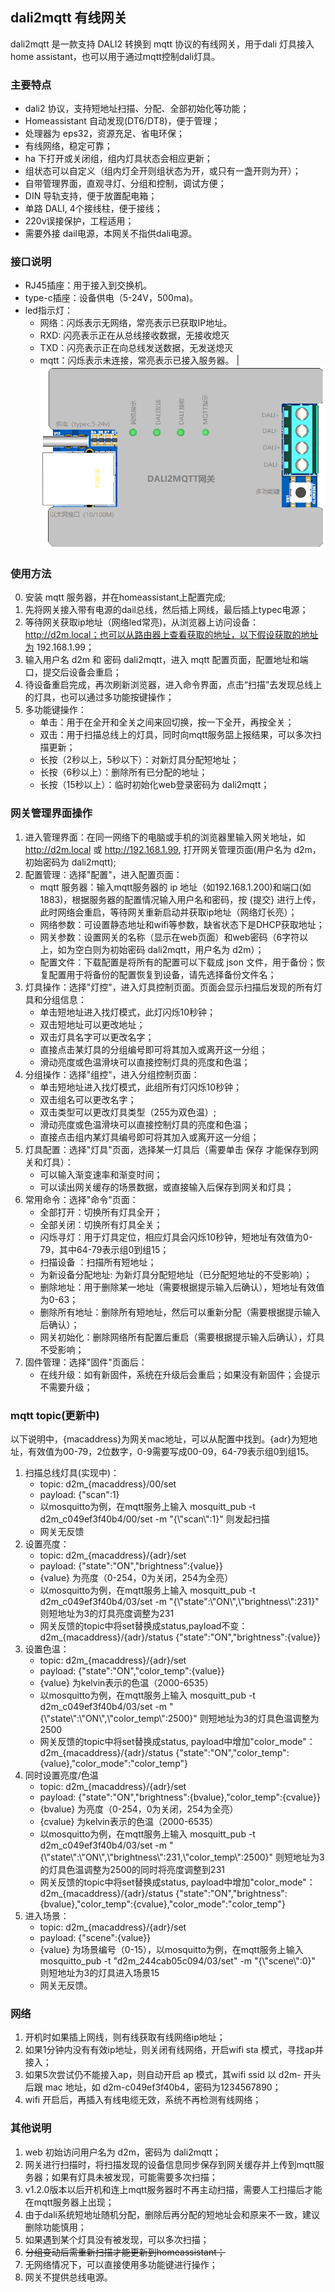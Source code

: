## dali2mqtt 有线网关

dali2mqtt 是一款支持 DALI2 转换到 mqtt 协议的有线网关，用于dali 灯具接入 home assistant，也可以用于通过mqtt控制dali灯具。

### 主要特点

- dali2 协议，支持短地址扫描、分配、全部初始化等功能；
- Homeassistant 自动发现(DT6/DT8)，便于管理；
- 处理器为 eps32，资源充足、省电环保；
- 有线网络，稳定可靠；
- ha 下打开或关闭组，组内灯具状态会相应更新；
- 组状态可以自定义（组内灯全开则组状态为开，或只有一盏开则为开）；
- 自带管理界面，直观寻灯、分组和控制，调试方便；
- DIN 导轨支持，便于放置配电箱；
- 单路 DALI, 4个接线柱，便于接线；
- 220v误接保护，工程适用；
- 需要外接 dail电源，本网关不指供dali电源。

### 接口说明
- RJ45插座：用于接入到交换机。
- type-c插座：设备供电（5-24V，500ma)。
- led指示灯：
    - 网络：闪烁表示无网络，常亮表示已获取IP地址。
    - RXD: 闪亮表示正在从总线接收数据，无接收熄灭
    - TXD：闪亮表示正在向总线发送数据，无发送熄灭 
    - mqtt：闪烁表示未连接，常亮表示已接入服务器。 |  ![体积小巧](/res/esp32dali2mqtt.png )

### 使用方法
0. 安装 mqtt 服务器，并在homeassistant上配置完成;
1. 先将网关接入带有电源的dail总线，然后插上网线，最后插上typec电源；
2. 等待网关获取ip地址（网络led常亮)，从浏览器上访问设备：http://d2m.local；也可以从路由器上查看获取的地址，以下假设获取的地址为 192.168.1.99；
3. 输入用户名 d2m 和 密码 dali2mqtt，进入 mqtt 配置页面，配置地址和端口，提交后设备会重启；
4. 待设备重启完成，再次刷新浏览器，进入命令界面，点击“扫描”去发现总线上的灯具，也可以通过多功能按键操作；
5. 多功能键操作：
    - 单击：用于在全开和全关之间来回切换，按一下全开，再按全关；
    - 双击：用于扫描总线上的灯具，同时向mqtt服务㗊上报结果，可以多次扫描更新；
    - 长按（2秒以上，5秒以下）：对新灯具分配短地址；
    - 长按（6秒以上）：删除所有已分配的地址；
    - 长按（15秒以上）：临时初始化web登录密码为 dali2mqtt；


### 网关管理界面操作
1. 进入管理界面：在同一网络下的电脑或手机的浏览器里输入网关地址，如 http://d2m.local 或 http://192.168.1.99, 打开网关管理页面(用户名为 d2m，初始密码为 dali2mqtt);
2. 配置管理：选择"配置"，进入配置页面：
    - mqtt 服务器：输入mqtt服务器的 ip 地址（如192.168.1.200)和端口(如1883)，根据服务器的配置情况输入用户名和密码，按 \{提交\} 进行上传，此时网络会重启，等待网关重新启动并获取ip地址（网络灯长亮）；
    - 网络参数：可设置静态地址和wifi等参数，缺省状态下是DHCP获取地址；
    - 网关参数：设置网关的名称（显示在web页面）和web密码（6字符以上，如为空白则为初始密码 dali2mqtt，用户名为 d2m）；
    - 配置文件：下载配置是将所有的配置可以下载成 json 文件，用于备份；恢复配置用于将备份的配置恢复到设备，请先选择备份文件名；
3. 灯具操作：选择"灯控"，进入灯具控制页面。页面会显示扫描后发现的所有灯具和分组信息：
    - 单击短地址进入找灯模式，此灯闪烁10秒钟；
    - 双击短地址可以更改地址；
    - 双击灯具名字可以更改名字；
    - 直接点击某灯具的分组编号即可将其加入或离开这一分组；
    - 滑动亮度或色温滑块可以直接控制灯具的亮度和色温；
4. 分组操作：选择"组控"，进入分组控制页面：
    - 单击短地址进入找灯模式，此组所有灯闪烁10秒钟；
    - 双击组名可以更改名字；
    - 双击类型可以更改灯具类型（255为双色温）;
    - 滑动亮度或色温滑块可以直接控制灯具的亮度和色温；
    - 直接点击组内某灯具编号即可将其加入或离开这一分组；
5. 灯具配置：选择"灯具"页面，选择某一灯具后（需要单击 保存 才能保存到网关和灯具）：
    - 可以输入渐变速率和渐变时间；
    - 可以读出网关缓存的场景数据，或直接输入后保存到网关和灯具；
6. 常用命令：选择"命令"页面：
    - 全部打开：切换所有灯具全开；
    - 全部关闭：切换所有灯具全关；
    - 闪烁寻灯：用于灯具定位，相应灯具会闪烁10秒钟，短地址有效值为0-79，其中64-79表示组0到组15；
    - 扫描设备 ：扫描所有短地址；
    - 为新设备分配地址: 为新灯具分配短地址（已分配短地址的不受影响）；
    - 删除地址：用于删除某一地址（需要根据提示输入后确认），短地址有效值为0-63；
    - 删除所有地址：删除所有短地址，然后可以重新分配（需要根据提示输入后确认）；
    - 网关初始化：删除网络所有配置后重启（需要根据提示输入后确认），灯具不受影响；
6. 固件管理：选择"固件"页面后：
    - 在线升级：如有新固件，系统在升级后会重启；如果没有新固件；会提示不需要升级；

### mqtt topic(更新中)
以下说明中，\{macaddress\}为网关mac地址，可以从配置中找到。\{adr\}为短地址，有效值为00-79，2位数字，0-9需要写成00-09，64-79表示组0到组15。
1. 扫描总线灯具(实现中)：
    - topic: d2m_{macaddress}/00/set
    - payload: {"scan":1}
    - 以mosquitto为例，在mqtt服务上输入 mosquitt_pub -t d2m_c049ef3f40b4/00/set -m "{\\"scan\\":1}" 则发起扫描
    - 网关无反馈
2. 设置亮度：
    - topic: d2m_{macaddress}/{adr}/set
    - payload:  {"state":"ON","brightness":\{value}}
    - {value} 为亮度（0-254，0为关闭，254为全亮）
    - 以mosquitto为例，在mqtt服务上输入 mosquitt_pub -t d2m_c049ef3f40b4/03/set  -m "{\\"state\":\\"ON\\",\\"brightness\\":231}" 则短地址为3的灯具亮度调整为231
    - 网关反馈的topic中将set替换成status,payload不变：d2m_{macaddress}/{adr}/status {"state":"ON","brightness":{value}}
3. 设置色温：
    - topic: d2m_{macaddress}/{adr}/set
    - payload:  {"state":"ON","color_temp":{value}}
    - {value} 为kelvin表示的色温（2000-6535）
    - 以mosquitto为例，在mqtt服务上输入 mosquitt_pub -t d2m_c049ef3f40b4/03/set  -m "{\\"state\\":\\"ON\\",\\"color_temp\\":2500}" 则短地址为3的灯具色温调整为2500
    - 网关反馈的topic中将set替换成status, payload中增加"color_mode"：d2m_{macaddress}/{adr}/status {"state":"ON","color_temp":{value},"color_mode":"color_temp"}
4. 同时设置亮度/色温
    - topic: d2m_{macaddress}/{adr}/set
    - payload:  {"state":"ON","brightness":{bvalue},"color_temp":{cvalue}}
    - {bvalue} 为亮度（0-254，0为关闭，254为全亮）
    - {cvalue} 为kelvin表示的色温（2000-6535）
    - 以mosquitto为例，在mqtt服务上输入 mosquitt_pub -t d2m_c049ef3f40b4/03/set  -m "{\\"state\\":\\"ON\\",\\"brightness\\":231,\\"color_temp\\":2500}" 则短地址为3的灯具色温调整为2500的同时将亮度调整到231
    - 网关反馈的topic中将set替换成status, payload中增加"color_mode"：d2m_{macaddress}/{adr}/status {"state":"ON","brightness":{bvalue},"color_temp":{cvalue},"color_mode":"color_temp"}
5. 进入场景：
    - topic: d2m_{macaddress}/{adr}/set
    - payload: {"scene":{value}}
    - {value} 为场景编号（0-15），以mosquitto为例，在mqtt服务上输入 mosquitto_pub -t "d2m_244cab05c094/03/set" -m "{\\"scene\\":0}" 则短地址为3的灯具进入场景15
    - 网关无反馈。



### 网络
1. 开机时如果插上网线，则有线获取有线网络ip地址；
2. 如果1分钟内没有有效ip地址，则关闭有线网络，开启wifi sta 模式，寻找ap并接入；
3. 如果5次尝试仍不能接入ap，则自动开启 ap 模式，其wifi ssid 以 d2m- 开头后跟 mac 地址，如 d2m-c049ef3f40b4，密码为1234567890；
4. wifi 开启后，再插入有线电缆无效，系统不再检测有线网络；

### 其他说明
1. web 初始访问用户名为 d2m，密码为 dali2mqtt；
2. 网关进行扫描时，将扫描发现的设备信息同步保存到网关缓存并上传到mqtt服务器；如果有灯具未被发现，可能需要多次扫描；
3. v1.2.0版本以后开机和连上mqtt服务器时不再主动扫描，需要人工扫描后才能在mqtt服务器上出现；
4. 由于dali系统短地址随机分配，删除后再分配的短地址会和原来不一致，建议删除功能慎用；
5. 如果遇到某个灯具没有被发现，可以多次扫描；
6. ~~分组变动后需重新扫描才能更新到homeassistant；~~
7. 无网络情况下，可以直接使用多功能键进行操作；
8. 网关不提供总线电源。